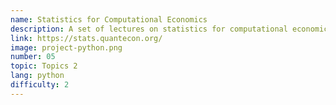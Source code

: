 ```yaml
---
name: Statistics for Computational Economics
description: A set of lectures on statistics for computational economics.
link: https://stats.quantecon.org/
image: project-python.png
number: 05
topic: Topics 2
lang: python
difficulty: 2
---
```

